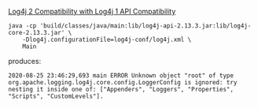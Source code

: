 [Log4j 2 Compatibility with Log4j 1 API Compatibility](https://logging.apache.org/log4j/2.x/manual/compatibility.html)

```
java -cp 'build/classes/java/main:lib/log4j-api-2.13.3.jar:lib/log4j-core-2.13.3.jar' \
    -Dlog4j.configurationFile=log4j-conf/log4j.xml \
    Main 
```
produces:
```
2020-08-25 23:46:29,693 main ERROR Unknown object "root" of type org.apache.logging.log4j.core.config.LoggerConfig is ignored: try nesting it inside one of: ["Appenders", "Loggers", "Properties", "Scripts", "CustomLevels"].
```